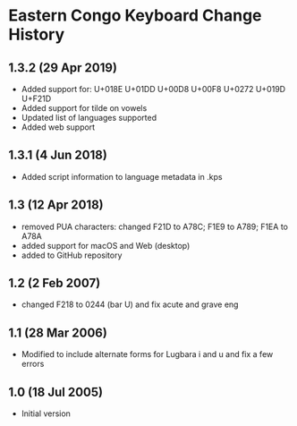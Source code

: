 Eastern Congo Keyboard Change History
=====================================

1.3.2 (29 Apr 2019)
------------------
* Added support for: U+018E U+01DD U+00D8 U+00F8 U+0272 U+019D U+F21D
* Added support for tilde on vowels
* Updated list of languages supported
* Added web support

1.3.1 (4 Jun 2018)
------------------
* Added script information to language metadata in .kps

1.3 (12 Apr 2018)
-----------------
* removed PUA characters: changed F21D to A78C; F1E9 to A789; F1EA to A78A
* added support for macOS and Web (desktop)
* added to GitHub repository

1.2 (2 Feb 2007)
-----------------
* changed F218 to 0244 (bar U) and fix acute and grave eng

1.1 (28 Mar 2006)
-----------------
* Modified to include alternate forms for Lugbara i and u and fix a few errors

1.0 (18 Jul 2005)
-----------------
* Initial version
